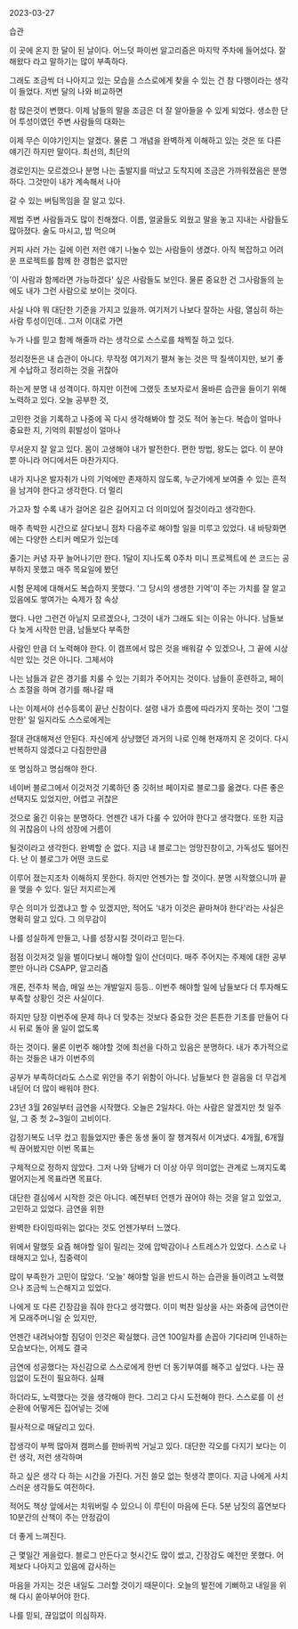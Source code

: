 2023-03-27

습관

 이 곳에 온지 한 달이 된 날이다. 어느덧 파이썬 알고리즘은 마지막 주차에 들어섰다. 잘해왔다 라고 말하기는 많이 부족하다. 

그래도 조금씩 더 나아지고 있는 모습을 스스로에게 찾을 수 있는 건 참 다행이라는 생각이 들었다. 저번 달의 나와 비교하면

참 많은것이 변했다. 이제 남들의 말을 조금은 더 잘 알아들을 수 있게 되었다. 생소한 단어 투성이였던 주변 사람들의 대화는

이제 무슨 이야기인지는 알겠다. 물론 그 개념을 완벽하게 이해하고 있는 것은 또 다른 얘기긴 하지만 말이다. 최선의, 최단의 

경로인지는 모르겠으나 분명 나는 출발지를 떠났고 도착지에 조금은 가까워졌음은 분명하다. 그것만이 내가 계속해서 나아

갈 수 있는 버팀목임을 잘 알고 있다.



 제법 주변 사람들과도 많이 친해졌다. 이름, 얼굴들도 외웠고 말을 놓고 지내는 사람들도 많아졌다. 술도 마시고, 밥 먹으며

커피 사러 가는 길에 이런 저런 얘기 나눌수 있는 사람들이 생겼다. 아직 복잡하고 어려운 프로젝트를 함께 한 경험은 없지만

'이 사람과 함께라면 가능하겠다' 싶은 사람들도 보인다. 물론 중요한 건 그사람들의 눈에도 내가 그런 사람으로 보이는 것이다.

사실 나야 뭐 대단한 기준을 가지고 있을까. 여기저기 나보다 잘하는 사람, 열심히 하는 사람 투성이인데.. 그저 이대로 가면

누가 나를 믿고 함께 해줄까 라는 생각으로 스스로를 채찍질 하고 있다.

 

 정리정돈은 내 습관이 아니다. 무작정 여기저기 펼쳐 놓는 것은 딱 질색이지만, 보기 좋게 수납하고 정리하는 것을 귀찮아

하는게 분명 내 성격이다. 하지만 이전에 그랬듯 초보자로서 올바른 습관을 들이기 위해 노력하고 있다. 오늘 공부한 것,

고민한 것을 기록하고 나중에 꼭 다시 생각해봐야 할 것도 적어 놓는다. 복습이 얼마나 중요한 지, 기억의 휘발성이 얼마나

무서운지 잘 알고 있다. 몸이 고생해야 내가 발전한다. 편한 방법, 왕도는 없다. 이 분야 뿐 아니라 어디에서든 마찬가지다.

내가 지나온 발자취가 나의 기억에만 존재하지 않도록, 누군가에게 보여줄 수 있는 흔적을 남겨야 한다고 생각한다. 더 멀리

가고자 할 수록 내가 걸어온 길은 길어지고 더 의미있어 질것이라고 생각한다.



 매주 촉박한 시간으로 살다보니 점차 다음주로 해야할 일을 미루고 있었다. 내 바탕화면에는 다양한 스티커 메모가 있는데

줄기는 커녕 자꾸 늘어나기만 한다. 1달이 지나도록 0주차 미니 프로젝트에 쓴 코드는 공부하지 못했고 매주 목요일에 봤던

시험 문제에 대해서도 복습하지 못했다. '그 당시의 생생한 기억'이 주는 가치를 잘 알고있음에도 쌓여가는 숙제가 참 속상

했다. 나만 그런건 아닐지 모르겠으나, 그것이 내가 그래도 되는 이유는 아니다. 남들보다 늦게 시작한 만큼, 남들보다 부족한

사람인 만큼 더 노력해야 한다. 이 캠프에서 많은 것을 배워갈 수 있겠으나, 그 끝에 시상식만 있는 것은 아니다. 그제서야

나는 남들과 같은 경기를 치룰 수 있는 기회가 주어지는 것이다. 남들이 훈련하고, 페이스 조절을 하며 경기를 해나갈 때

나는 이제서야 선수등록이 끝난 신참이다. 설령 내가 흐름에 따라가지 못하는 것이 '그럴만한' 일 일지라도 스스로에게는

절대 관대해져선 안된다. 자신에게 상냥했던 과거의 나로 인해 현재까지 온 것이다. 다시 반복하지 않겠다고 다짐한만큼

또 명심하고 명심해야 한다.



 네이버 블로그에서 이것저것 기록하던 중 깃허브 페이지로 블로그를 옮겼다. 다른 좋은 선택지도 있었지만, 어렵고 귀찮은

것으로 옮긴 이유는 분명하다. 언젠간 내가 다룰 수 있어야 한다고 생각했다. 또한 지금의 귀찮음이 나의 성장에 거름이 

될것이라고 생각한다. 완벽할 순 없다. 지금 내 블로그는 엉망진창이고, 가독성도 떨어진다. 난 이 블로그가 어떤 코드로

이루어 졌는지조차 이해하지 못한다. 하지만 언젠가는 할 것이다. 분명 시작했으니까 끝을 맺을 수 있다. 일단 저지르는게

무슨 의미가 있겠냐고 할 수 있겠지만, 적어도 '내가 이것은 끝마쳐야 한다'라는 사실은 명확히 알고 있다. 그 의무감이

나를 성실하게 만들고, 나를 성장시킬 것이라고 믿는다.



 점점 이것저것 일을 벌이다보니 해야할 일이 산더미다. 매주 주어지는 주제에 대한 공부 뿐만 아니라 CSAPP, 알고리즘

개론, 전주차 복습, 매일 쓰는 개발일지 등등..  이번주 해야할 일에 남들보다 더 투자해도 부족할 상황인 것은 사실이다.

하지만 당장 이번주에 문제 하나 더 맞추는 것보다 중요한 것은 튼튼한 기초를 만들어 다시 뒤로 돌아 올 일이 없도록

하는 것이다. 물론 이번주 해야할 것에 최선을 다하고 있음은 분명하다. 내가 추가적으로 하는 것들은 내가 이번주의

공부가 부족하더라도 스스로 위안을 주기 위함이 아니다. 남들보다 한 걸음을 더 무겁게 내딛어 더 많이 배워야 한다.



 23년 3월 26일부터 금연을 시작했다. 오늘은 2일차다. 아는 사람은 알겠지만 첫 일주일, 그 중 첫 2~3일이 고비이다.

감정기복도 너무 컸고 힘들었지만 좋은 동생 둘이 잘 챙겨줘서 이겨냈다. 4개월, 6개월씩 끊어봤지만 이번 목표는

구체적으로 정하지 않았다. 그저 나와 담배가 더 이상 아무 의미없는 관계로 느껴지도록 멀어지는게 목표라면 목표다.

대단한 결심에서 시작한 것은 아니다. 예전부터 언젠가 끊어야 하는 것을 알고 있었고, 고민하고 있었다. 금연을 위한

완벽한 타이밍따위는 없다는 것도 언젠가부터 느꼈다.



 위에서 말했듯 요즘 해야할 일이 밀리는 것에 압박감이나 스트레스가 있었다. 스스로 나태해지고 있나, 집중력이

많이 부족한가 고민이 많았다. '오늘' 해야할 일을 반드시 하는 습관을 들이려고 노력했으나 조금씩 느슨해지고 있었다.

나에게 또 다른 긴장감을 줘야 한다고 생각했다. 이미 벅찬 일상을 사는 와중에 금연이란게 모래주머니일 순 있지만,

언젠간 내려놔야할 짐덩이 인것은 확실했다. 금연 100일차를 손꼽아 기다리며 인내하는 모습보다는, 어제도 결국

금연에 성공했다는 자신감으로 스스로에게 한번 더 동기부여를 해주고 싶었다. 나는 끊임없이 도전이 필요하다. 실패

하더라도, 노력했다는 것을 생각해야 한다. 그리고 다시 도전해야 한다. 스스로를 이 선순환에 어떻게든 집어넣는 것에

필사적으로 매달리고 있다.



 잡생각이 부쩍 많아져 캠퍼스를 한바퀴씩 거닐고 있다. 대단한 각오를 다지기 보다는 이런 생각, 저런 생각하며 

하고 싶은 생각 다 하는 시간을 가진다. 거진 쓸모 없는 헛생각 뿐이다. 지금 나에게 사치스러운 생각들도 여전하다.

적어도 책상 앞에서는 치워버릴 수 있으니 이 루틴이 마음에 든다. 5분 남짓의 흡연보다 10분간의 산책이 주는 안정감이

더 좋게 느껴진다. 



 근 몇일간 게을렀다. 블로그 만든다고 헛시간도 많이 썼고, 긴장감도 예전만 못했다. 어제보다 나아지고 있음에 감사하는

마음을 가지는 것은 내일도 그러할 것이기 때문이다.  오늘의 발전에 기뻐하고 내일을 위해 다시 쏟아부어야 한다.

나를 믿되, 끊임없이 의심하자.